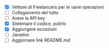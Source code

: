 - [X] Vettore di Freelancers per le varie operazioni
- [ ] Collegamento del tutto
- [ ] Avere la API key
- [X] Sistemare il codice, pulirlo
- [X] Aggiungere eccezioni
- [ ] Javadoc
- [ ] Aggiornare link README.md